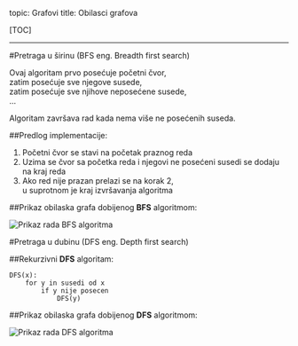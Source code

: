 topic: Grafovi
title: Obilasci grafova

[TOC]

---

#Pretraga u širinu (BFS eng. Breadth first search)

Ovaj algoritam prvo posećuje početni čvor,  
zatim posećuje sve njegove susede,  
zatim posećuje sve njihove neposećene susede,  
...

Algoritam završava rad kada nema više ne posećenih suseda.

##Predlog implementacije:

1. Početni čvor se stavi na početak praznog reda
2. Uzima se čvor sa početka reda i njegovi ne posećeni susedi se dodaju na kraj reda
3. Ako red nije prazan prelazi se na korak 2,  
   u suprotnom je kraj izvršavanja algoritma

##Prikaz obilaska grafa dobijenog **BFS** algoritmom:  
  
![Prikaz rada BFS algoritma](/static/grafovi/Breadth-first-tree.svg)

#Pretraga u dubinu (DFS eng. Depth first search)

##Rekurzivni **DFS** algoritam:

	DFS(x):
		for y in susedi od x
			if y nije posecen
				DFS(y)

##Prikaz obilaska grafa dobijenog **DFS** algoritmom:  

![Prikaz rada DFS algoritma](/static/grafovi/Depth-first-tree.svg)